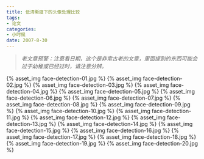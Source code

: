 ```yaml
---
title: 低清晰度下的头像处理比较
tags:
- 论文
categories:
- 小时候
date: 2007-8-30
---
```


> *老文章预警：注意看日期，这个是非常古老的文章，里面提到的东西可能会过于幼稚或已经过时，请注意分辨。*

{% asset_img face-detection-01.jpg %}
{% asset_img face-detection-02.jpg %}
{% asset_img face-detection-03.jpg %}
{% asset_img face-detection-04.jpg %}
{% asset_img face-detection-05.jpg %}
{% asset_img face-detection-06.jpg %}
{% asset_img face-detection-07.jpg %}
{% asset_img face-detection-08.jpg %}
{% asset_img face-detection-09.jpg %}
{% asset_img face-detection-10.jpg %}
{% asset_img face-detection-11.jpg %}
{% asset_img face-detection-12.jpg %}
{% asset_img face-detection-13.jpg %}
{% asset_img face-detection-14.jpg %}
{% asset_img face-detection-15.jpg %}
{% asset_img face-detection-16.jpg %}
{% asset_img face-detection-17.jpg %}
{% asset_img face-detection-18.jpg %}
{% asset_img face-detection-19.jpg %}
{% asset_img face-detection-20.jpg %}
